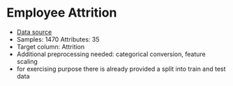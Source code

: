 # Employee Attrition

 - [Data source](https://www.kaggle.com/pavansubhasht/ibm-hr-analytics-attrition-dataset)
 - Samples: 1470 Attributes: 35
 - Target column: Attrition
 - Additional preprocessing needed: categorical conversion, feature scaling
 - for exercising purpose there is already provided a split into train and test data
